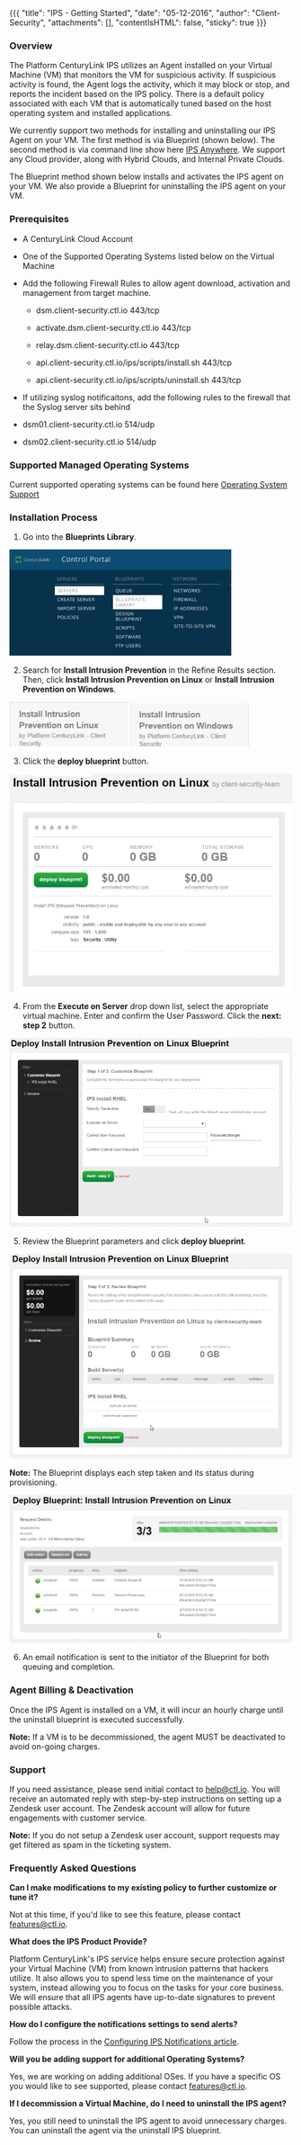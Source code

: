{{{
  "title": "IPS - Getting Started",
  "date": "05-12-2016",
  "author": "Client-Security",
  "attachments": [],
  "contentIsHTML": false,
  "sticky": true
}}}

### Overview
The Platform CenturyLink IPS utilizes an Agent installed on your Virtual Machine (VM) that monitors the VM for suspicious activity. If suspicious activity is found, the Agent logs the activity, which it may block or stop, and reports the incident based on the IPS policy. There is a default policy associated with each VM that is automatically tuned based on the host operating system and installed applications.

We currently support two methods for installing and uninstalling our IPS Agent on your VM.  The first method is via Blueprint (shown below).  The second method is via command line show here [IPS Anywhere](../Security/ipsAnywhere.md). We support any Cloud provider, along with Hybrid Clouds, and Internal Private Clouds.

The Blueprint method shown below installs and activates the IPS agent on your VM. We also provide a Blueprint for uninstalling the IPS agent on your VM.

### Prerequisites
* A CenturyLink Cloud Account
* One of the Supported Operating Systems listed below on the Virtual Machine
* Add the following Firewall Rules to allow agent download, activation and management from target machine.

  * dsm.client-security.ctl.io 443/tcp
  
  * activate.dsm.client-security.ctl.io 443/tcp
  
  * relay.dsm.client-security.ctl.io 443/tcp
  
  * api.client-security.ctl.io/ips/scripts/install.sh 443/tcp

  * api.client-security.ctl.io/ips/scripts/uninstall.sh 443/tcp

*  If utilizing syslog notificaitons, add the following rules to the firewall that the Syslog server sits behind

  * dsm01.client-security.ctl.io 514/udp
  
  * dsm02.client-security.ctl.io 514/udp


### Supported Managed Operating Systems
Current supported operating systems can be found here [Operating System Support](../Security/supported-ips-oses.md)

### Installation Process

1. Go into the **Blueprints Library**.

  ![Control Portal](../images/client-security/gettingIPS_controlportal.png)

2. Search for **Install Intrusion Prevention** in the Refine Results section. Then, click **Install Intrusion Prevention on Linux** or **Install Intrusion Prevention on Windows**.  

  ![Search Install Linux](../images/client-security/gettingIPS_rhel_blueprintname.png) ![Notification Update Windows](../images/client-security/gettingIPS_windows_blueprintname.png)

3. Click the **deploy blueprint** button.  

  ![Configure Install Linux](../images/client-security/gettingIPS_rhel_configure.png)

4. From the **Execute on Server** drop down list, select the appropriate virtual machine. Enter and confirm the User Password.  Click the **next: step 2** button.  

  ![Configure Notifications RHEL Fields](../images/client-security/gettingIPS_rhel_blueprintfields.png)

5. Review the Blueprint parameters and click **deploy blueprint**.  

  ![Deploy Blueprint](../images/client-security/gettingIPS_rhel_deploy.png)

  **Note:** The Blueprint displays each step taken and its status during provisioning.  

  ![Blueprint Status Log](../images/client-security/gettingIPS_rhel_logstatus.png)

6. An email notification is sent to the initiator of the Blueprint for both queuing and completion.

### Agent Billing & Deactivation

Once the IPS Agent is installed on a VM, it will incur an hourly charge until the uninstall blueprint is executed successfully.

**Note:** If a VM is to be decommissioned, the agent MUST be deactivated to avoid on-going charges.

### Support

If you need assistance, please send initial contact to [help@ctl.io](mailto:help@ctl.io). You will receive an automated reply with step-by-step instructions on setting up a Zendesk user account. The Zendesk account will allow for future engagements with customer service.

**Note:** If you do not setup a Zendesk user account, support requests may get filtered as spam in the ticketing system.

### Frequently Asked Questions

**Can I make modifications to my existing policy to further customize or tune it?**

Not at this time, if you'd like to see this feature, please contact [features@ctl.io](mailto:features@ctl.io).

**What does the IPS Product Provide?**

Platform CenturyLink's IPS service helps ensure secure protection against your Virtual Machine (VM) from known intrusion patterns that hackers utilize. It also allows you to spend less time on the maintenance of your system, instead allowing you to focus on the tasks for your core business.  We will ensure that all IPS agents have up-to-date signatures to prevent possible attacks.

**How do I configure the notifications settings to send alerts?**

Follow the process in the [Configuring IPS Notifications article](configuring-ips-notifications.md).

**Will you be adding support for additional Operating Systems?**

Yes, we are working on adding additional OSes. If you have a specific OS you would like to see supported, please contact features@ctl.io.

**If I decommission a Virtual Machine, do I need to uninstall the IPS agent?**

Yes, you still need to uninstall the IPS agent to avoid unnecessary charges. You can uninstall the agent via the uninstall IPS blueprint.
